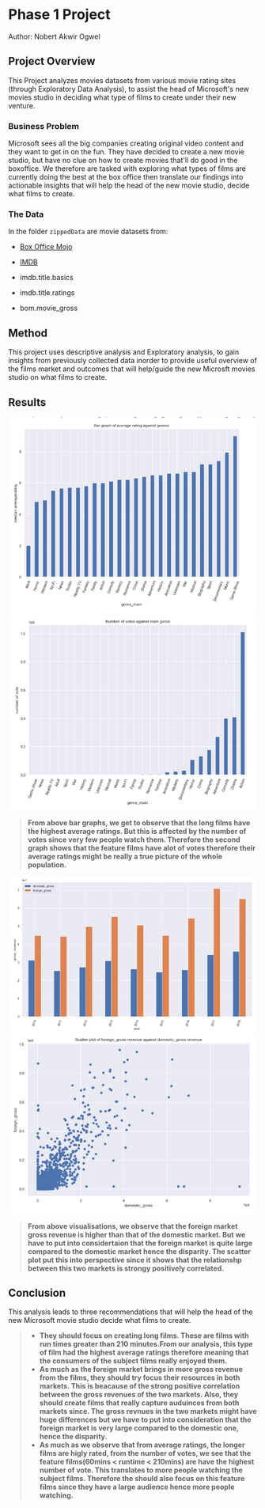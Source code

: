 # Phase 1 Project

Author: Nobert Akwir Ogwel

## Project Overview

This Project analyzes movies datasets from various movie rating sites (through Exploratory Data Analysis), to assist the head of Microsoft's new movies studio in deciding what type of films to create under their new venture.

### Business Problem

Microsoft sees all the big companies creating original video content and they want to get in on the fun. They have decided to create a new movie studio, but have no clue on how to create movies that'll do good in the boxoffice. We therefore are tasked with exploring what types of films are currently doing the best at the box office then translate our findings into actionable insights that will help the head of the new movie studio, decide what films to create.

### The Data

In the folder `zippedData` are movie datasets from:

* [Box Office Mojo](https://www.boxofficemojo.com/)
* [IMDB](https://www.imdb.com/)

* imdb.title.basics
* imdb.title.ratings
* bom.movie_gross

## Method

This project uses descriptive analysis and Exploratory analysis, to gain insights from previously collected data inorder to provide useful overview of the films market and outcomes that will help/guide the new Microsft movies studio on what films to create.

## Results

<img src="project_1.jpg" alt="barhraph1" />
<img src="project_2.jpg" alt="bargraph2" />

> **From above bar graphs, we get to observe that the long films have the highest average ratings. But this is affected by the number of votes since very few people watch them. Therefore the second graph shows that the feature films have alot of votes therefore their average ratings might be really a true picture of the whole population.**

<img src="project_3.jpg" alt="bargraph3" />
<img src="project_4.jpg" alt="scatterplot" />

> **From above visualisations, we observe that the foreign market gross revenue is higher than that of the domestic market. But we have to put into considertaion that the foreign market is quite large compared to the domestic market hence the disparity. The scatter plot put this into perspective since it shows that the relationshp between this two markets is strongy positively correlated.**

## Conclusion

This analysis leads to three recommendations that will help the head of the new Microsoft movie studio decide what films to create.
>* **They should focus on creating long films. These are films with run times greater than 210 minutes.From our analysis, this type of film had the highest average ratings therefore meaning that the consumers of the subject films really enjoyed them.**
>* **As much as the foreign market brings in more gross revenue from the films, they should try focus their resources in both markets. This is beacause of the strong positive correlation between the gross revenues of the two markets. Also, they should create films that really capture auduinces from both markets since. The gross revnues in the two markets might have huge differences but we have to put into consideration that the foreign market is very large compared to the domestic one, hence the disparity.**
>* **As much as we observe that from average ratings, the longer films are higly rated, from the number of votes, we see that the feature films(60mins < runtime < 210mins) are have the highest number of vote. This translates to more people watching the subject films. Therefore the should also focus on this feature films since they have a large audience hence more people watching.**
